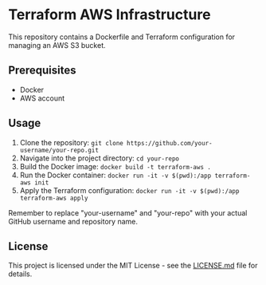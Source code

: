 # Terraform AWS Infrastructure

This repository contains a Dockerfile and Terraform configuration for managing an AWS S3 bucket.

## Prerequisites

- Docker
- AWS account

## Usage

1. Clone the repository: `git clone https://github.com/your-username/your-repo.git`
2. Navigate into the project directory: `cd your-repo`
3. Build the Docker image: `docker build -t terraform-aws .`
4. Run the Docker container: `docker run -it -v $(pwd):/app terraform-aws init`
5. Apply the Terraform configuration: `docker run -it -v $(pwd):/app terraform-aws apply`

Remember to replace "your-username" and "your-repo" with your actual GitHub username and repository name.

## License

This project is licensed under the MIT License - see the [LICENSE.md](LICENSE.md) file for details.
